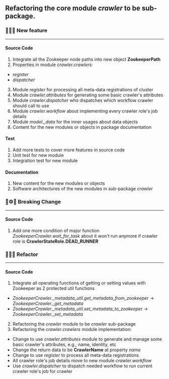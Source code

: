 ## Refactoring the core module *crawler* to be sub-package.

### 🎉🎊🍾 New feature
<hr>

#### Source Code

1. Integrate all the Zookeeper node paths into new object **ZookeeperPath**
2. Properties in module *crawler.crawlers*:

  * *register*
  * *dispatcher*

3. Module *register* for processing all meta-data registrations of cluster
4. Module *crawler.attributes* for generating some basic crawler's attributes
5. Module *crawler.dispatcher* who dispatches which workflow crawler should call to use
6. Module *crawler.workflow* about implementing every crawler role's job details
7. Module *model._data* for the inner usages about data objects
8. Content for the new modules or objects in package documentation

#### Test

1. Add more tests to cover more features in source code
2. Unit test for new module
3. Integration test for new module

#### Documentation

1. New content for the new modules or objects
2. Software architectures of the new modules in sub-package *_crawler_*


### 🔧⚙️🔩 Breaking Change
<hr>

#### Source Code

1. Add one more condition of major function *ZookeeperCrawler.wait_for_task* about it won't run anymore if crawler role
  is **CrawlerStateRole.DEAD_RUNNER**


### 🔬🧪🧬 Refactor
<hr>

#### Source Code

1. Integrate all operating functions of getting or setting values with Zookeeper as 2 protected util functions

  * *ZookeeperCrawler._metadata_util.get_metadata_from_zookeeper* -> *ZookeeperCrawler._get_metadata*
  * *ZookeeperCrawler._metadata_util.set_metadata_to_zookeeper* -> *ZookeeperCrawler._set_metadata*

2. Refactoring the *crawler* module to be *_crawler_* sub-package
3. Refactoring the *crawler.crawlers* module implementation:

  * Change to use *crawler.attributes* module to generate and manage some basic crawler's attributes, e.g., name, identity, etc
  * Change the return data to be **CrawlerName** at property *name*
  * Change to use *register* to process all meta-data registrations
  * All crawler role's job details move to new module *crawler.workflow*
  * Use *crawler.dispatcher* to dispatch needed workflow to run current crawler role's job for crawler
